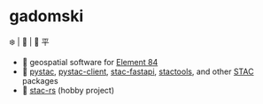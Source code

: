 # gadomski

:snowflake: | :runner: | 🥏 平


- :briefcase: geospatial software for [Element 84](https://github.com/Element84/)
- :hammer: [pystac](https://github.com/stac-utils/pystac), [pystac-client](https://github.com/stac-utils/pystac-client), [stac-fastapi](github.com/stac-utils/stac-fastapi), [stactools](https://github.com/stac-utils/stactools), and other [STAC](https://stacspec.org/) packages
- :seedling: [stac-rs](https://github.com/gadomski/stac-rs) (hobby project)
